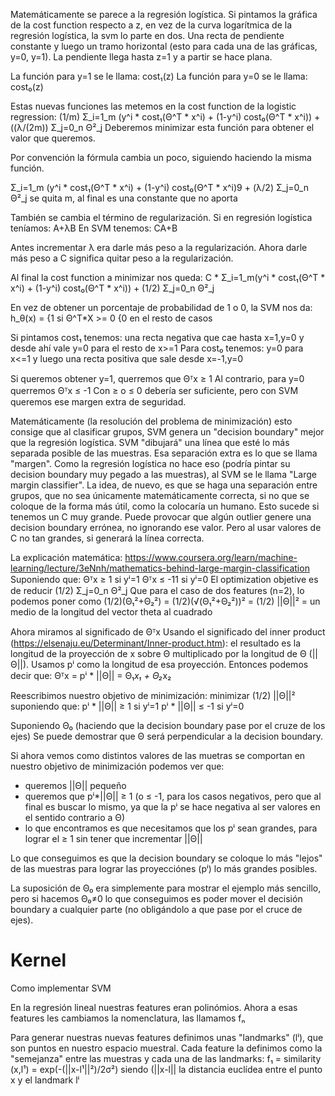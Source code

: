 Matemáticamente se parece a la regresión logística.
Si pintamos la gráfica de la cost function respecto a z, en vez de la curva logarítmica de la regresión logística, la svm lo parte en dos.
Una recta de pendiente constante y luego un tramo horizontal (esto para cada una de las gráficas, y=0, y=1).
La pendiente llega hasta z=1 y a partir se hace plana.

La función para y=1 se le llama: cost₁(z)
La función para y=0 se le llama: cost₀(z)

Estas nuevas funciones las metemos en la cost function de la logistic regression:
(1/m) Σ_i=1_m (y^i * cost₁(Θ^T * x^i) + (1-y^i) cost₀(Θ^T * x^i)) + ((λ/(2m)) Σ_j=0_n Θ²_j
Deberemos minimizar esta función para obtener el valor que queremos.

Por convención la fórmula cambia un poco, siguiendo haciendo la misma función.

Σ_i=1_m (y^i * cost₁(Θ^T * x^i) + (1-y^i) cost₀(Θ^T * x^i)9 + (λ/2) Σ_j=0_n Θ²_j
  se quita m, al final es una constante que no aporta

También se cambia el término de regularización.
Si en regresión logística teníamos: A+λB
En SVM tenemos: CA+B

Antes incrementar λ era darle más peso a la regularización.
Ahora darle más peso a C significa quitar peso a la regularización.

Al final la cost function a minimizar nos queda:
C * Σ_i=1_m(y^i * cost₁(Θ^T * x^i) + (1-y^i) cost₀(Θ^T * x^i)) + (1/2) Σ_j=0_n Θ²_j

En vez de obtener un porcentaje de probabilidad de 1 o 0, la SVM nos da:
h_θ(x) = {1 si Θ^T*X >= 0
         {0 en el resto de casos

Si pintamos cost₁ tenemos: una recta negativa que cae hasta x=1,y=0 y desde ahí vale y=0 para el resto de x>=1
Para cost₀ tenemos: y=0 para x<=1 y luego una recta positiva que sale desde x=-1,y=0

Si queremos obtener y=1, querremos que Θᵀx ≥ 1
Al contrario, para y=0 querremos Θᵀx ≤ -1
Con ≥ o ≤ 0 debería ser suficiente, pero con SVM queremos ese margen extra de seguridad.

Matemáticamente (la resolución del problema de minimización) esto consige que al clasificar grupos, SVM genera un "decision boundary" mejor que la regresión logística.
SVM "dibujará" una línea que esté lo más separada posible de las muestras.
Esa separación extra es lo que se llama "margen".
Como la regresión logística no hace eso (podría pintar su decision boundary muy pegado a las muestras), al SVM se le llama "Large margin classifier".
La idea, de nuevo, es que se haga una separación entre grupos, que no sea únicamente matemáticamente correcta, si no que se coloque de la forma más útil, como la colocaría un humano.
Esto sucede si tenemos un C muy grande.
Puede provocar que algún outlier genere una decision boundary errónea, no ignorando ese valor.
Pero al usar valores de C no tan grandes, si generará la línea correcta.

La explicación matemática: https://www.coursera.org/learn/machine-learning/lecture/3eNnh/mathematics-behind-large-margin-classification
Suponiendo que:
  Θᵀx ≥ 1 si yⁱ=1
  Θᵀx ≤ -11 si yⁱ=0
El optimization objetive es de reducir (1/2) Σ_j=0_n Θ²_j
Que para el caso de dos features (n=2), lo podemos poner como (1/2)(Θ₁²+Θ₂²) = (1/2)(√(Θ₁²+Θ₂²))² = (1/2) ||Θ||² = un medio de la longitud del vector theta al cuadrado

Ahora miramos al significado de Θᵀx
Usando el significado del inner product (https://elsenaju.eu/Determinant/Inner-product.htm): el resultado es la longitud de la proyección de x sobre Θ multiplicado por la longitud de Θ (||Θ||).
Usamos pⁱ como la longitud de esa proyección.
Entonces podemos decir que: Θᵀx = pⁱ * ||Θ|| = Θ₁*x₁ + Θ₂*x₂

Reescribimos nuestro objetivo de minimización:
minimizar (1/2) ||Θ||²
suponiendo que:
  pⁱ * ||Θ|| ≥ 1  si  yⁱ=1
  pⁱ * ||Θ|| ≤ -1  si  yⁱ=0

Suponiendo Θ₀ (haciendo que la decision boundary pase por el cruze de los ejes)
Se puede demostrar que Θ será perpendicular a la decision boundary.

Si ahora vemos como distintos valores de las muetras se comportan en nuestro objetivo de minimización podemos ver que:
 - queremos ||Θ|| pequeño
 - queremos que pⁱ*||Θ|| ≥ 1 (o ≤ -1, para los casos negativos, pero que al final es buscar lo mismo, ya que la pⁱ se hace negativa al ser valores en el sentido contrario a Θ)
 - lo que encontramos es que necesitamos que los pⁱ sean grandes, para lograr el ≥ 1 sin tener que incrementar ||Θ||

Lo que conseguimos es que la decision boundary se coloque lo más "lejos" de las muestras para lograr las proyecciónes (pⁱ) lo más grandes posibles.

La suposición de Θ₀ era simplemente para mostrar el ejemplo más sencillo, pero si hacemos Θ₀≠0 lo que conseguimos es poder mover el decisión boundary a cualquier parte (no obligándolo a que pase por el cruce de ejes).



# Kernel
Como implementar SVM

En la regresión lineal nuestras features eran polinómios.
Ahora a esas features les cambiamos la nomenclatura, las llamamos fₙ

Para generar nuestras nuevas features definimos unas "landmarks" (lⁱ), que son puntos en nuestro espacio muestral.
Cada feature la definimos como la "semejanza" entre las muestras y cada una de las landmarks:
f₁ = similarity (x,l¹) = exp(-(||x-l¹||²)/2σ²)  siendo (||x-l|| la distancia euclídea entre el punto x y el landmark lⁱ
